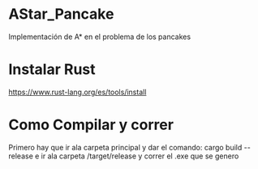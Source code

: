 # AStar_Pancake
Implementación de A* en el problema de los pancakes
# Instalar Rust
https://www.rust-lang.org/es/tools/install

# Como Compilar y correr
Primero hay que ir ala carpeta principal y dar el comando:
cargo build --release
e ir ala carpeta /target/release y correr el .exe que se genero
